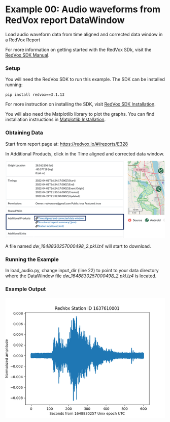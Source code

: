 # Example 00: Audio waveforms from RedVox report DataWindow

Load audio waveform data from time aligned and corrected data window in a RedVox Report

For more information on getting started with the RedVox SDk, visit the 
[RedVox SDK Manual](https://github.com/RedVoxInc/redvox-python-sdk/tree/master/docs/python_sdk#-redvox-python-sdk-manual).

### Setup

You will need the RedVox SDK to run this example. The SDK can be installed running:
```shell
pip install redvox==3.1.13
```
For more instruction on installing the SDK, visit 
[RedVox SDK Installation](https://github.com/RedVoxInc/redvox-python-sdk/blob/master/docs/python_sdk/installation.md#-redvox-sdk-installation).

You will also need the Matplotlib library to plot the graphs. You can find installation instructions in 
[Matplotlib Installation](https://matplotlib.org/stable/users/installing/index.html). 

### Obtaining Data

Start from report page at:
https://redvox.io/#/reports/E328

In Additional Products, click in the Time aligned and corrected data window.

<p align="center">
<img src="additional_products_img.png" width="650">
</p>

A file named _dw_1648830257000498_2.pkl.lz4_ will start to download. 

### Running the Example

In load_audio.py, change input_dir (line 22) to point to your data directory where the DataWindow file 
_dw_1648830257000498_2.pkl.lz4_ is located.

### Example Output

<p align="center">
<img src="fig_ex_00.png">
</p>



